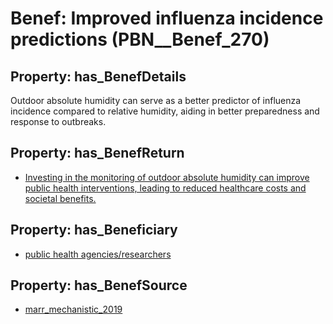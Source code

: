 # Benef: __Improved influenza incidence predictions__ (PBN__Benef_270)

## Property: has_BenefDetails

Outdoor absolute humidity can serve as a better predictor of influenza incidence compared to relative humidity, aiding in better preparedness and response to outbreaks.

## Property: has_BenefReturn

* [Investing in the monitoring of outdoor absolute humidity can improve public health interventions, leading to reduced healthcare costs and societal benefits.](../BenefReturn/PBN__BenefReturn_282)

## Property: has_Beneficiary

* [public health agencies/researchers](../Stakeholder/PBN__Stakeholder_136)

## Property: has_BenefSource

* [marr_mechanistic_2019](../Article/PBN__Article_54)

